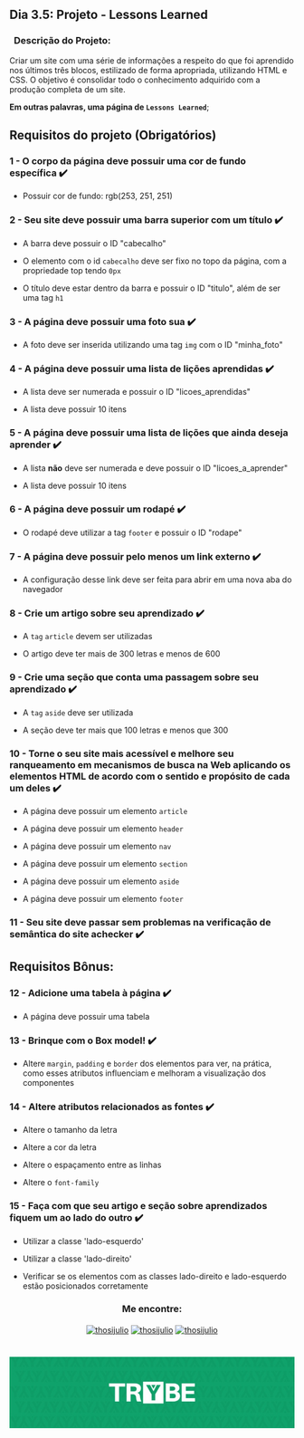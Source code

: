 ## Dia 3.5: Projeto - Lessons Learned

### &nbsp; Descrição do Projeto:
Criar um site com uma série de informações a respeito do que foi aprendido nos últimos três blocos, estilizado de forma apropriada, utilizando HTML e CSS. O objetivo é consolidar todo o conhecimento adquirido com a produção completa de um site.

**Em outras palavras, uma página de `Lessons Learned`**;

## Requisitos do projeto (Obrigatórios)

### 1 - O corpo da página deve possuir uma cor de fundo específica :heavy_check_mark:

- Possuir cor de fundo: rgb(253, 251, 251)

### 2 - Seu site deve possuir uma barra superior com um título :heavy_check_mark:

- A barra deve possuir o ID "cabecalho"

- O elemento com o id `cabecalho` deve ser fixo no topo da página, com a propriedade top tendo `0px`

- O título deve estar dentro da barra e possuir o ID "titulo", além de ser uma tag `h1`

### 3 - A página deve possuir uma foto sua :heavy_check_mark:

- A foto deve ser inserida utilizando uma tag `img` com o ID "minha_foto"

### 4 - A página deve possuir uma lista de lições aprendidas :heavy_check_mark:

- A lista deve ser numerada e possuir o ID "licoes_aprendidas"

- A lista deve possuir 10 itens

### 5 - A página deve possuir uma lista de lições que ainda deseja aprender :heavy_check_mark:

- A lista **não** deve ser numerada e deve possuir o ID "licoes_a_aprender"

- A lista deve possuir 10 itens

### 6 - A página deve possuir um rodapé :heavy_check_mark:

- O rodapé deve utilizar a tag `footer` e possuir o ID "rodape"

### 7 - A página deve possuir pelo menos um link externo :heavy_check_mark:

- A configuração desse link deve ser feita para abrir em uma nova aba do navegador

### 8 - Crie um artigo sobre seu aprendizado :heavy_check_mark:

- A `tag` `article` devem ser utilizadas

- O artigo deve ter mais de 300 letras e menos de 600

### 9 - Crie uma seção que conta uma passagem sobre seu aprendizado :heavy_check_mark:

- A `tag` `aside` deve ser utilizada

- A seção deve ter mais que 100 letras e menos que 300

### 10 - Torne o seu site mais acessível e melhore seu ranqueamento em mecanismos de busca na Web aplicando os elementos HTML de acordo com o sentido e propósito de cada um deles :heavy_check_mark:

- A página deve possuir um elemento `article`

- A página deve possuir um elemento `header`

- A página deve possuir um elemento `nav`

- A página deve possuir um elemento `section`

- A página deve possuir um elemento `aside`

- A página deve possuir um elemento `footer`

### 11 - Seu site deve passar sem problemas na verificação de semântica do site achecker :heavy_check_mark:

## Requisitos Bônus:

### 12 - Adicione uma tabela à página :heavy_check_mark:

- A página deve possuir uma tabela

### 13 - Brinque com o Box model! :heavy_check_mark:

- Altere `margin`, `padding` e `border` dos elementos para ver, na prática, como esses atributos influenciam e melhoram a visualização dos componentes

### 14 - Altere atributos relacionados as fontes :heavy_check_mark:

- Altere o tamanho da letra

- Altere a cor da letra

- Altere o espaçamento entre as linhas

- Altere o `font-family`

### 15 - Faça com que seu artigo e seção sobre aprendizados fiquem um ao lado do outro :heavy_check_mark:

- Utilizar a classe 'lado-esquerdo'

- Utilizar a classe 'lado-direito'

- Verificar se os elementos com as classes lado-direito e lado-esquerdo estão posicionados corretamente

<h3 align=center>Me encontre:</h3>

<p align=center>
<a href="https://www.linkedin.com/in/thosijulio/" target="blank"><img align="center" src="https://cdn.jsdelivr.net/npm/simple-icons@3.0.1/icons/linkedin.svg" alt="thosijulio" height="20" width="20" /></a>
<a href="https://www.github.com/thosijulio/" target="blank"><img align="center" src="https://cdn.jsdelivr.net/npm/simple-icons@3.0.1/icons/github.svg" alt="thosijulio" height="20" width="20" /></a>
<a href="https://www.instagram.com/thosijulio" target="blank"><img align="center" src="https://cdn.jsdelivr.net/npm/simple-icons@3.0.1/icons/instagram.svg" alt="thosijulio" height="20" width="20" /></a>
 </p>
 
 <h1 align="center">
    <img alt="Trybe" src="https://github.com/thosijulio/trybe-exercises/blob/main/trybe_logo.jpeg" />
</h1>
